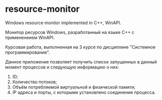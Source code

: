 # resource-monitor
Windows resource monitor implemented in C++, WinAPI.

Монитор ресурсов Windows, разработанный на языке C++ с примененеием WinAPI.

Курсовая работа, выполненная на 3 курсе по дисциплине "Системное программирование". 

Данное приложение позволяет получить список запущенных в данный момент процессов и следующую информацию о них:
1. ID;
2. Количество потоков;
3. Объём потребляемой виртуальной и физической памяти;
4. IP адреса и порты, с которыми установлено соединение процесса.

